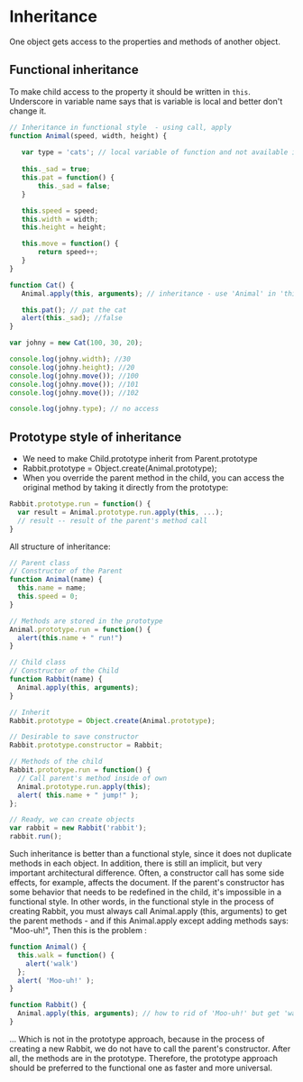 # Inheritance
One object gets access to the properties and methods of another object.

## Functional inheritance
To make child access to the property it should be written in `this`. 
Underscore in variable name says that is variable is local and better don't change it.
```js
// Inheritance in functional style  - using call, apply
function Animal(speed, width, height) {
  
   var type = 'cats'; // local variable of function and not available in Cat
  
   this._sad = true;
   this.pat = function() {
       this._sad = false;
   }

   this.speed = speed;
   this.width = width;
   this.height = height;

   this.move = function() {
       return speed++;
   }
}

function Cat() {
   Animal.apply(this, arguments); // inheritance - use 'Animal' in 'this' object and take Animal's arguments here

   this.pat(); // pat the cat
   alert(this._sad); //false
}

var johny = new Cat(100, 30, 20);

console.log(johny.width); //30
console.log(johny.height); //20
console.log(johny.move()); //100
console.log(johny.move()); //101
console.log(johny.move()); //102

console.log(johny.type); // no access
```

## Prototype style of inheritance
- We need to make Child.prototype inherit from Parent.prototype
- Rabbit.prototype = Object.create(Animal.prototype);
- When you override the parent method in the child, you can access the original method by taking it directly from the prototype:
```js
Rabbit.prototype.run = function() {
  var result = Animal.prototype.run.apply(this, ...);
  // result -- result of the parent's method call
}
```
All structure of inheritance:
```js
// Parent class
// Constructor of the Parent
function Animal(name) {
  this.name = name;
  this.speed = 0;
}

// Methods are stored in the prototype
Animal.prototype.run = function() {
  alert(this.name + " run!")
}

// Child class
// Constructor of the Child
function Rabbit(name) {
  Animal.apply(this, arguments);
}

// Inherit
Rabbit.prototype = Object.create(Animal.prototype);

// Desirable to save constructor
Rabbit.prototype.constructor = Rabbit;

// Methods of the child
Rabbit.prototype.run = function() {
  // Call parent's method inside of own
  Animal.prototype.run.apply(this);
  alert( this.name + " jump!" );
};

// Ready, we can create objects
var rabbit = new Rabbit('rabbit');
rabbit.run();
```

Such inheritance is better than a functional style, since it does not duplicate methods in each object.
In addition, there is still an implicit, but very important architectural difference.
Often, a constructor call has some side effects, for example, affects the document. If the parent's constructor has some behavior that needs to be redefined in the child, it's impossible in a functional style.
In other words, in the functional style in the process of creating Rabbit, you must always call Animal.apply (this, arguments) to get the parent methods - and if this Animal.apply except adding methods says: "Moo-uh!", Then this is the problem :
```js
function Animal() {
  this.walk = function() {
    alert('walk')
  };
  alert( 'Moo-uh!' );
}

function Rabbit() {
  Animal.apply(this, arguments); // how to rid of 'Moo-uh!' but get 'walk'?
}
```
... Which is not in the prototype approach, because in the process of creating a new Rabbit, we do not have to call the parent's constructor. After all, the methods are in the prototype.
Therefore, the prototype approach should be preferred to the functional one as faster and more universal.